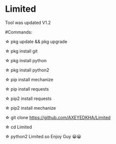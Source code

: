 # Limited

Tool was updated V1.2

#Commands:

☆ pkg update && pkg upgrade

☆ pkg install git

☆ pkg install python

☆ pkg install python2

☆ pip install mechanize

☆ pip install requests

☆ pip2 install requests

☆ pip2 install mechanize

☆ git clone https://github.com/AXEYEDKHA/Limited

☆ cd Limited

☆ python2 Limited.so
Enjoy Guy 😀😀

